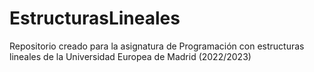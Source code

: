# EstructurasLineales
Repositorio creado para la asignatura de Programación con estructuras lineales de la Universidad Europea de Madrid (2022/2023)
